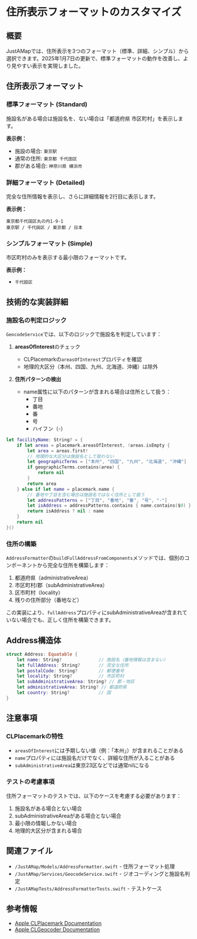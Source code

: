 # 住所表示フォーマットのカスタマイズ

## 概要

JustAMapでは、住所表示を3つのフォーマット（標準、詳細、シンプル）から選択できます。2025年1月7日の更新で、標準フォーマットの動作を改善し、より見やすい表示を実現しました。

## 住所表示フォーマット

### 標準フォーマット (Standard)
施設名がある場合は施設名を、ない場合は「都道府県 市区町村」を表示します。

**表示例：**
- 施設の場合: `東京駅`
- 通常の住所: `東京都 千代田区`
- 郡がある場合: `神奈川県 横浜市`

### 詳細フォーマット (Detailed)
完全な住所情報を表示し、さらに詳細情報を2行目に表示します。

**表示例：**
```
東京都千代田区丸の内1-9-1
東京駅 / 千代田区 / 東京都 / 日本
```

### シンプルフォーマット (Simple)
市区町村のみを表示する最小限のフォーマットです。

**表示例：**
- `千代田区`

## 技術的な実装詳細

### 施設名の判定ロジック

`GeocodeService`では、以下のロジックで施設名を判定しています：

1. **areasOfInterest**のチェック
   - CLPlacemarkの`areasOfInterest`プロパティを確認
   - 地理的大区分（本州、四国、九州、北海道、沖縄）は除外

2. **住所パターンの検出**
   - name属性に以下のパターンが含まれる場合は住所として扱う：
     - 丁目
     - 番地
     - 番
     - 号
     - ハイフン（-）

```swift
let facilityName: String? = {
    if let areas = placemark.areasOfInterest, !areas.isEmpty {
        let area = areas.first!
        // 地理的な大区分は施設名として扱わない
        let geographicTerms = ["本州", "四国", "九州", "北海道", "沖縄"]
        if geographicTerms.contains(area) {
            return nil
        }
        return area
    } else if let name = placemark.name {
        // 番地や丁目を含む場合は施設名ではなく住所として扱う
        let addressPatterns = ["丁目", "番地", "番", "号", "-"]
        let isAddress = addressPatterns.contains { name.contains($0) }
        return isAddress ? nil : name
    }
    return nil
}()
```

### 住所の構築

`AddressFormatter`の`buildFullAddressFromComponents`メソッドでは、個別のコンポーネントから完全な住所を構築します：

1. 都道府県（administrativeArea）
2. 市区町村/郡（subAdministrativeArea）
3. 区市町村（locality）
4. 残りの住所部分（番地など）

この実装により、`fullAddress`プロパティにsubAdministrativeAreaが含まれていない場合でも、正しく住所を構築できます。

## Address構造体

```swift
struct Address: Equatable {
    let name: String?              // 施設名（番地情報は含まない）
    let fullAddress: String?       // 完全な住所
    let postalCode: String?        // 郵便番号
    let locality: String?          // 市区町村
    let subAdministrativeArea: String? // 郡・地区
    let administrativeArea: String? // 都道府県
    let country: String?           // 国
}
```

## 注意事項

### CLPlacemarkの特性

- `areasOfInterest`には予期しない値（例：「本州」）が含まれることがある
- `name`プロパティには施設名だけでなく、詳細な住所が入ることがある
- `subAdministrativeArea`は東京23区などでは通常nilになる

### テストの考慮事項

住所フォーマットのテストでは、以下のケースを考慮する必要があります：

1. 施設名がある場合とない場合
2. subAdministrativeAreaがある場合とない場合
3. 最小限の情報しかない場合
4. 地理的大区分が含まれる場合

## 関連ファイル

- `/JustAMap/Models/AddressFormatter.swift` - 住所フォーマット処理
- `/JustAMap/Services/GeocodeService.swift` - ジオコーディングと施設名判定
- `/JustAMapTests/AddressFormatterTests.swift` - テストケース

## 参考情報

- [Apple CLPlacemark Documentation](https://developer.apple.com/documentation/corelocation/clplacemark)
- [Apple CLGeocoder Documentation](https://developer.apple.com/documentation/corelocation/clgeocoder)